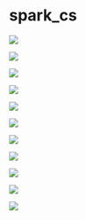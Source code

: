 # spark_cs


![](helper.png)


![](hashtags.png)


![](cleanedData.png)


![](Macron+LePen.png)


![](Macron.png)


![](LePen.png)

![](By_City.png)

![](By_Region_DF.png)

![](By_region_plot.png)

![](ben2.png)

![](ben1.png)

